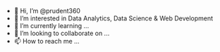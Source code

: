 - 👋 Hi, I’m @prudent360
- 👀 I’m interested in Data Analytics, Data Science & Web Development
- 🌱 I’m currently learning ...
- 💞️ I’m looking to collaborate on ...
- 📫 How to reach me ...

<!---
prudent360/prudent360 is a ✨ special ✨ repository because its `README.md` (this file) appears on your GitHub profile.
You can click the Preview link to take a look at your changes.
--->
